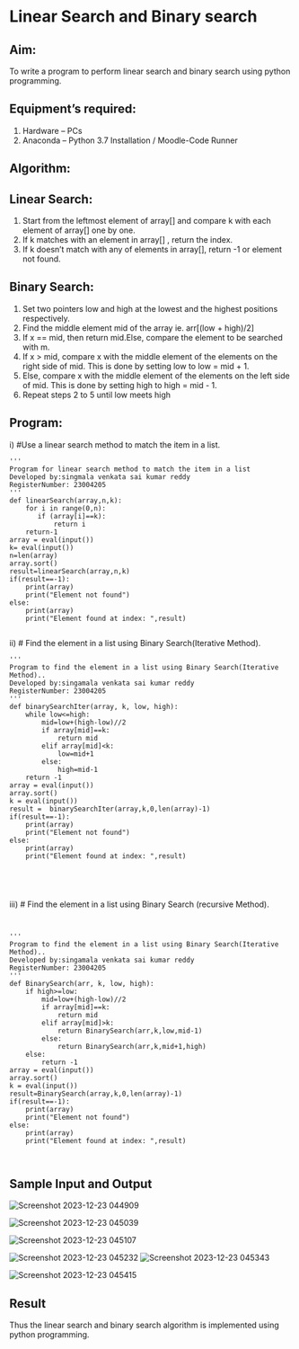 # Linear Search and Binary search
## Aim:
To write a program to perform linear search and binary search using python programming.
## Equipment’s required:
1.	Hardware – PCs
2.	Anaconda – Python 3.7 Installation / Moodle-Code Runner
## Algorithm:
## Linear Search:
1.	Start from the leftmost element of array[] and compare k with each element of array[] one by one.
2.	If k matches with an element in array[] , return the index.
3.	If k doesn’t match with any of elements in array[], return -1 or element not found.
## Binary Search:
1.	Set two pointers low and high at the lowest and the highest positions respectively.
2.	Find the middle element mid of the array ie. arr[(low + high)/2]
3.	If x == mid, then return mid.Else, compare the element to be searched with m.
4.	If x > mid, compare x with the middle element of the elements on the right side of mid. This is done by setting low to low = mid + 1.
5.	Else, compare x with the middle element of the elements on the left side of mid. This is done by setting high to high = mid - 1.
6.	Repeat steps 2 to 5 until low meets high
## Program:
i)	#Use a linear search method to match the item in a list.
```
'''
Program for linear search method to match the item in a list
Developed by:singmala venkata sai kumar reddy
RegisterNumber: 23004205
'''
def linearSearch(array,n,k):
    for i in range(0,n):
       if (array[i]==k):
           return i
    return-1  
array = eval(input())
k= eval(input()) 
n=len(array)
array.sort()
result=linearSearch(array,n,k)
if(result==-1):
    print(array)
    print("Element not found")
else:
    print(array)
    print("Element found at index: ",result)


```
ii)	# Find the element in a list using Binary Search(Iterative Method).
```
''' 
Program to find the element in a list using Binary Search(Iterative Method)..
Developed by:singamala venkata sai kumar reddy
RegisterNumber: 23004205
'''
def binarySearchIter(array, k, low, high):
    while low<=high:
        mid=low+(high-low)//2
        if array[mid]==k:
            return mid
        elif array[mid]<k:
            low=mid+1
        else:
            high=mid-1
    return -1
array = eval(input())
array.sort()
k = eval(input())
result =  binarySearchIter(array,k,0,len(array)-1)
if(result==-1):
    print(array)
    print("Element not found")
else:
    print(array)
    print("Element found at index: ",result)
    




```
iii)	# Find the element in a list using Binary Search (recursive Method).
```


''' 
Program to find the element in a list using Binary Search(Iterative Method)..
Developed by:singamala venkata sai kumar reddy
RegisterNumber: 23004205
'''
def BinarySearch(arr, k, low, high):
    if high>=low:
        mid=low+(high-low)//2
        if array[mid]==k:
            return mid
        elif array[mid]>k:
            return BinarySearch(arr,k,low,mid-1)
        else:
            return BinarySearch(arr,k,mid+1,high)
    else:
        return -1
array = eval(input())
array.sort()
k = eval(input())
result=BinarySearch(array,k,0,len(array)-1)
if(result==-1):
    print(array)
    print("Element not found")
else:
    print(array)
    print("Element found at index: ",result)
    


```
## Sample Input and Output
![Screenshot 2023-12-23 044909](https://github.com/23004205/Search-Algorithm/assets/138971114/3b85ee7a-46fa-4e92-bc09-a1c04163322f)

![Screenshot 2023-12-23 045039](https://github.com/23004205/Search-Algorithm/assets/138971114/7e5eaef6-9c85-41e7-8247-2fb0abdcfb40)

![Screenshot 2023-12-23 045107](https://github.com/23004205/Search-Algorithm/assets/138971114/be5eba42-cb13-4a3b-a000-d73836ecb3c1)

![Screenshot 2023-12-23 045232](https://github.com/23004205/Search-Algorithm/assets/138971114/d415644b-99f2-464d-9d3f-ba5ad2d1d754)
![Screenshot 2023-12-23 045343](https://github.com/23004205/Search-Algorithm/assets/138971114/e7b28dd9-2169-43cc-b8ed-d89cd3a878cb)

![Screenshot 2023-12-23 045415](https://github.com/23004205/Search-Algorithm/assets/138971114/e906ee27-d386-406a-871f-744c3bf7b478)

## Result
Thus the linear search and binary search algorithm is implemented using python programming.
